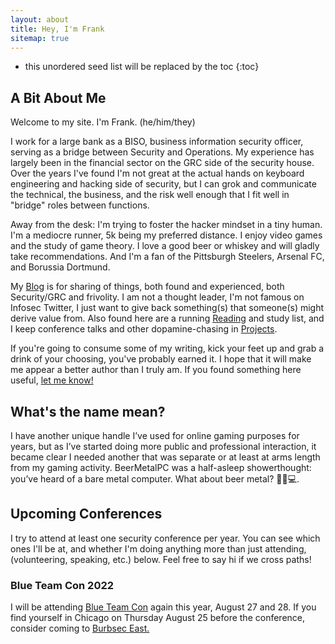 ```yaml
---
layout: about
title: Hey, I'm Frank
sitemap: true
---
```


* this unordered seed list will be replaced by the toc
{:toc}

## A Bit About Me

Welcome to my site. I'm Frank. (he/him/they)

I work for a large bank as a BISO, business information security officer, serving as a bridge between Security and Operations. My experience has largely been in the financial sector on the GRC side of the security house. Over the years I've found I'm not great at the actual hands on keyboard engineering and hacking side of security, but I can grok and communicate the technical, the business, and the risk well enough that I fit well in "bridge" roles between functions. 

Away from the desk: I'm trying to foster the hacker mindset in a tiny human. I'm a mediocre runner, 5k being my preferred distance. I enjoy video games and the study of game theory. I love a good beer or whiskey and will gladly take recommendations. And I'm a fan of the Pittsburgh Steelers, Arsenal FC, and Borussia Dortmund. 

My [Blog](/blog/) is for sharing of things, both found and experienced, both Security/GRC and frivolity. I am not a thought leader, I'm not famous on Infosec Twitter, I just want to give back something(s) that someone(s) might derive value from. Also found here are a running [Reading](/reading/) and study list, and I keep conference talks and other dopamine-chasing in [Projects](/projects/).

If you're going to consume some of my writing, kick your feet up and grab a drink of your choosing, you've probably earned it. I hope that it will make me appear a better author than I truly am. If you found something here useful, [let me know!](https://twitter.com/BeerMetalPC) 

## What's the name mean?

I have another unique handle I’ve used for online gaming purposes for years, but as I’ve started doing more public and professional interaction, it became clear I needed another that was separate or at least at arms length from my gaming activity. BeerMetalPC was a half-asleep showerthought: you’ve heard of a bare metal computer. What about beer metal? 🍺🤘💻.

## Upcoming Conferences
 I try to attend at least one security conference per year. You can see which ones I'll be at, and whether I'm doing anything more than just attending, (volunteering, speaking, etc.) below. Feel free to say hi if we cross paths!

### Blue Team Con 2022
I will be attending [Blue Team Con](https://blueteamcon.com/) again this year, August 27 and 28. 
If you find yourself in Chicago on Thursday August 25 before the conference, consider coming to [Burbsec East.](https://burbsec.com/#groups)